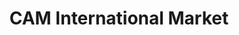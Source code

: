 ---
title: "CAM International Market"
url: /columbus/cam-international-market/
shop: supermarket
---